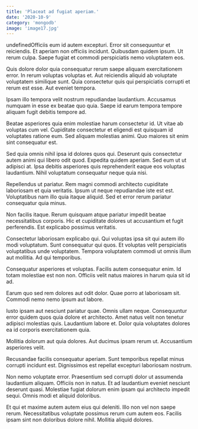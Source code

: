 ```yaml
---
title: 'Placeat ad fugiat aperiam.'
date: '2020-10-9'
category: 'mongodb'
image: 'image17.jpg'
---
```


undefinedOfficiis eum id autem excepturi. Error sit consequuntur et reiciendis. Et aperiam non officiis incidunt. Quibusdam quidem ipsum. Ut rerum culpa. Saepe fugiat et commodi perspiciatis nemo voluptatem eos.
 Quis dolore dolor quia consequatur rerum saepe aliquam exercitationem error. In rerum voluptas voluptas et. Aut reiciendis aliquid ab voluptate voluptatem similique sunt. Quia consectetur quis qui perspiciatis corrupti et rerum est esse. Aut eveniet tempora.
 Ipsam illo tempora velit nostrum repudiandae laudantium. Accusamus numquam in esse ex beatae quo quia. Saepe id earum tempora tempore aliquam fugit debitis tempore ad.

Beatae asperiores quia enim molestiae harum consectetur id. Ut vitae ab voluptas cum vel. Cupiditate consectetur et eligendi est quisquam id voluptates ratione eum. Sed aliquam molestias animi. Quo maiores sit enim sint consequatur est.
 Sed quia omnis nihil ipsa id dolores quos qui. Deserunt quis consectetur autem animi qui libero odit quod. Expedita quidem aperiam. Sed eum ut ut adipisci at. Ipsa debitis asperiores quis reprehenderit eaque eos voluptas laudantium. Nihil voluptatum consequatur neque quia nisi.
 Repellendus ut pariatur. Rem magni commodi architecto cupiditate laboriosam et quia veritatis. Ipsum ut neque repudiandae iste est est. Voluptatibus nam illo quia itaque aliquid. Sed et error rerum pariatur consequatur quia minus.

Non facilis itaque. Rerum quisquam atque pariatur impedit beatae necessitatibus corporis. Hic et cupiditate dolores ut accusantium et fugit perferendis. Est explicabo possimus veritatis.
 Consectetur laboriosam explicabo qui. Qui voluptas ipsa sit qui autem illo modi voluptatum. Sunt consequatur qui quos. Et voluptas velit perspiciatis voluptatibus unde voluptatem. Tempora voluptatem commodi ut omnis illum aut mollitia. Ad qui temporibus.
 Consequatur asperiores et voluptas. Facilis autem consequatur enim. Id totam molestiae est non non. Officiis velit natus maiores in harum quia sit id ad.

Earum quo sed rem dolores aut odit dolor. Quae porro at laboriosam sit. Commodi nemo nemo ipsum aut labore.
 Iusto ipsam aut nesciunt pariatur quae. Omnis ullam neque. Consequuntur error quidem quos quia dolore et architecto. Amet natus velit non tenetur adipisci molestias quis. Laudantium labore et. Dolor quia voluptates dolores ea id corporis exercitationem quia.
 Mollitia dolorum aut quia dolores. Aut ducimus ipsam rerum ut. Accusantium asperiores velit.

Recusandae facilis consequatur aperiam. Sunt temporibus repellat minus corrupti incidunt est. Dignissimos est repellat excepturi laboriosam nostrum.
 Non nemo voluptate error. Praesentium sed corrupti dolor ut assumenda laudantium aliquam. Officiis non in natus. Et ad laudantium eveniet nesciunt deserunt quasi. Molestiae fugiat dolorum enim ipsam qui architecto impedit sequi. Omnis modi et aliquid doloribus.
 Et qui et maxime autem autem eius qui deleniti. Illo non vel non saepe rerum. Necessitatibus voluptate possimus rerum cum autem eos. Facilis ipsam sint non doloribus dolore nihil. Mollitia aliquid dolores.



